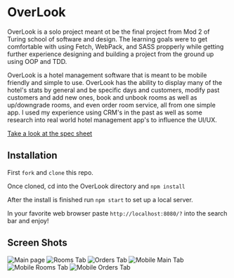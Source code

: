 # OverLook

OverLook is a solo project meant ot be the final project from Mod 2 of Turing school of software and design. The learning goals were to get comfortable with using Fetch, WebPack, and SASS propperly while getting further experience designing and building a project from the ground up using OOP and TDD.

OverLook is a hotel management software that is meant to be mobile friendly and simple to use. OverLook has the ability to display many of the hotel's stats by general and be specific days and customers, modify past customers and add new ones, book and unbook rooms as well as up/downgrade rooms, and even order room service, all from one simple app. I used my experience using CRM's in the past as well as some research into real world hotel management app's to influence the UI/UX.

[Take a look at the spec sheet](http://frontend.turing.io/projects/overlook.html)

## Installation

First ```fork``` and ```clone``` this repo.

Once cloned, cd into the OverLook directory and ```npm install```

After the install is finished run ```npm start``` to set up a local server.

In your favorite web browser paste ```http://localhost:8080/?``` into the search bar and enjoy!

## Screen Shots

![Main page](https://github.com/Nathan-Froeh/Overlook/blob/master/src/images/Screen%20Shot%202019-06-05%20at%207.33.40%20AM.png)
![Rooms Tab](https://github.com/Nathan-Froeh/Overlook/blob/master/src/images/Screen%20Shot%202019-06-05%20at%207.34.58%20AM.png)
![Orders Tab](https://github.com/Nathan-Froeh/Overlook/blob/master/src/images/Screen%20Shot%202019-06-05%20at%207.35.49%20AM.png)
![Mobile Main Tab](https://github.com/Nathan-Froeh/Overlook/blob/master/src/images/Screen%20Shot%202019-06-05%20at%207.37.30%20AM.png)
![Mobile Rooms Tab](https://github.com/Nathan-Froeh/Overlook/blob/master/src/images/Screen%20Shot%202019-06-05%20at%207.36.50%20AM.png)
![Mobile Orders Tab](https://github.com/Nathan-Froeh/Overlook/blob/master/src/images/Screen%20Shot%202019-06-05%20at%207.37.11%20AM.png)
